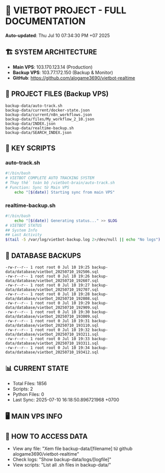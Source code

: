 # 🤖 VIETBOT PROJECT - FULL DOCUMENTATION
**Auto-updated**: Thu Jul 10 07:34:30 PM +07 2025

## 🏗️ SYSTEM ARCHITECTURE
- **Main VPS**: 103.170.123.14 (Production)
- **Backup VPS**: 103.77.172.150 (Backup & Monitor)
- **GitHub**: https://github.com/alogame3690/vietbot-realtime

## 📁 PROJECT FILES (Backup VPS)
```
backup-data/auto-track.sh
backup-data/current/docker-state.json
backup-data/current/n8n_workflows.json
backup-data/files/My_workflow_2_10.json
backup-data/INDEX.json
backup-data/realtime-backup.sh
backup-data/SEARCH_INDEX.json
```

## 🔧 KEY SCRIPTS
### auto-track.sh
```bash
#!/bin/bash
# VIETBOT COMPLETE AUTO TRACKING SYSTEM
# Thay thế toàn bộ /vietbot-brain/auto-track.sh
# Function: Sync từ Main VPS
    echo "[$(date)] Starting sync from main VPS"
```
### realtime-backup.sh
```bash
#!/bin/bash
    echo "[$(date)] Generating status..." >> $LOG
# VIETBOT STATUS
## System Info
## Last Activity
$(tail -5 /var/log/vietbot-backup.log 2>/dev/null || echo "No logs")
```

## 💾 DATABASE BACKUPS
```
-rw-r--r-- 1 root root 0 Jul 10 19:25 backup-data/database/vietbot_20250710_192506.sql
-rw-r--r-- 1 root root 0 Jul 10 19:26 backup-data/database/vietbot_20250710_192607.sql
-rw-r--r-- 1 root root 0 Jul 10 19:27 backup-data/database/vietbot_20250710_192707.sql
-rw-r--r-- 1 root root 0 Jul 10 19:28 backup-data/database/vietbot_20250710_192808.sql
-rw-r--r-- 1 root root 0 Jul 10 19:29 backup-data/database/vietbot_20250710_192909.sql
-rw-r--r-- 1 root root 0 Jul 10 19:30 backup-data/database/vietbot_20250710_193009.sql
-rw-r--r-- 1 root root 0 Jul 10 19:31 backup-data/database/vietbot_20250710_193110.sql
-rw-r--r-- 1 root root 0 Jul 10 19:32 backup-data/database/vietbot_20250710_193211.sql
-rw-r--r-- 1 root root 0 Jul 10 19:33 backup-data/database/vietbot_20250710_193311.sql
-rw-r--r-- 1 root root 0 Jul 10 19:34 backup-data/database/vietbot_20250710_193412.sql
```

## 📊 CURRENT STATE
- Total Files: 1856
- Scripts: 2
- Python Files: 0
- Last Sync: 2025-07-10 16:18:50.896721968 +0700

## 🖥️ MAIN VPS INFO


## 🚨 HOW TO ACCESS DATA
- View any file: "Xem file backup-data/[filename] từ github alogame3690/vietbot-realtime"
- Check logs: "Show backup-data/logs/[logfile]"
- View scripts: "List all .sh files in backup-data/"
